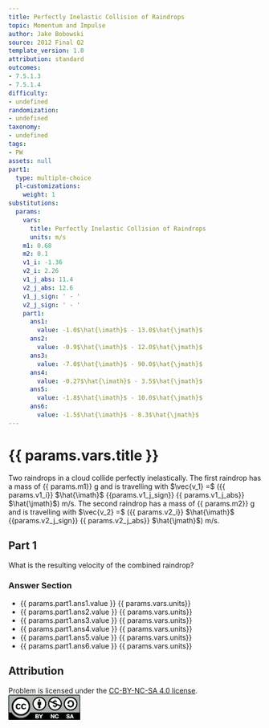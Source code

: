 ```yaml
---
title: Perfectly Inelastic Collision of Raindrops
topic: Momentum and Impulse
author: Jake Bobowski
source: 2012 Final Q2
template_version: 1.0
attribution: standard
outcomes:
- 7.5.1.3
- 7.5.1.4
difficulty:
- undefined
randomization:
- undefined
taxonomy:
- undefined
tags:
- PW
assets: null
part1:
  type: multiple-choice
  pl-customizations:
    weight: 1
substitutions:
  params:
    vars:
      title: Perfectly Inelastic Collision of Raindrops
      units: m/s
    m1: 0.68
    m2: 0.1
    v1_i: -1.36
    v2_i: 2.26
    v1_j_abs: 11.4
    v2_j_abs: 12.6
    v1_j_sign: ' - '
    v2_j_sign: ' - '
    part1:
      ans1:
        value: -1.0$\hat{\imath}$ - 13.0$\hat{\jmath}$
      ans2:
        value: -0.9$\hat{\imath}$ - 12.0$\hat{\jmath}$
      ans3:
        value: -7.0$\hat{\imath}$ - 90.0$\hat{\jmath}$
      ans4:
        value: -0.27$\hat{\imath}$ - 3.5$\hat{\jmath}$
      ans5:
        value: -1.8$\hat{\imath}$ - 10.0$\hat{\jmath}$
      ans6:
        value: -1.5$\hat{\imath}$ - 8.3$\hat{\jmath}$
---
```

# {{ params.vars.title }}
Two raindrops in a cloud collide perfectly inelastically. The first raindrop has a mass of {{ params.m1}} g and is travelling with $\vec{v_1} =$ ({{ params.v1_i}} $\hat{\imath}$ {{params.v1_j_sign}} {{ params.v1_j_abs}} $\hat{\jmath}$) m/s.
The second raindrop has a mass of {{ params.m2}} g and is travelling with $\vec{v_2} =$ ({{ params.v2_i}} $\hat{\imath}$ {{params.v2_j_sign}} {{ params.v2_j_abs}} $\hat{\jmath}$) m/s.

## Part 1

What is the resulting velocity of the combined raindrop?

### Answer Section

- {{ params.part1.ans1.value }} {{ params.vars.units}}
- {{ params.part1.ans2.value }} {{ params.vars.units}}
- {{ params.part1.ans3.value }} {{ params.vars.units}}
- {{ params.part1.ans4.value }} {{ params.vars.units}}
- {{ params.part1.ans5.value }} {{ params.vars.units}}
- {{ params.part1.ans6.value }} {{ params.vars.units}}

## Attribution

Problem is licensed under the [CC-BY-NC-SA 4.0 license](https://creativecommons.org/licenses/by-nc-sa/4.0/).<br> ![The Creative Commons 4.0 license requiring attribution-BY, non-commercial-NC, and share-alike-SA license.](https://raw.githubusercontent.com/firasm/bits/master/by-nc-sa.png)